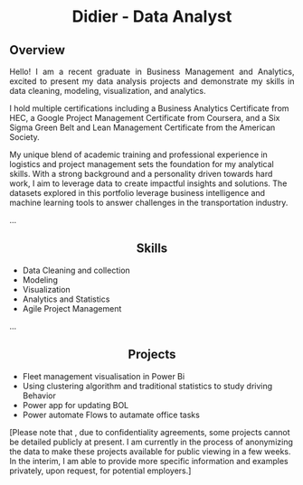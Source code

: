 <h1 align="center">Didier - Data Analyst</h1>

## Overview
<p align="justify">
Hello! I am a recent graduate in Business Management and Analytics, excited to present my data analysis projects and demonstrate my skills in data cleaning, modeling, visualization, and analytics.

I hold multiple certifications including a Business Analytics Certificate from HEC, a Google Project Management Certificate from Coursera, and a Six Sigma Green Belt and Lean Management Certificate from the American Society.

My unique blend of academic training and professional experience in logistics and project management sets the foundation for my analytical skills. With a strong background and a personality driven towards hard work, I aim to leverage data to create impactful insights and solutions.
 The datasets explored in this portfolio  leverage business intelligence and machine learning tools to answer challenges in the transportation industry.
</p>

...

<h2 align="center">Skills</h2>


- Data Cleaning and collection 
- Modeling
- Visualization
- Analytics and Statistics
- Agile Project Management





...

<h2 align="center">Projects</h2>
<p align="justify">
 
- Fleet management visualisation in Power Bi
- Using clustering algorithm and traditional statistics to study driving Behavior
 - Power app for updating BOL
 - Power automate Flows to autamate office tasks 
 
 [Please note that , due to confidentiality agreements, some projects cannot be detailed publicly at present. I am currently in the process of anonymizing the data to make these projects available for public viewing in a few weeks. In the interim, I am able to provide more specific information and examples privately, upon request, for potential employers.]
</p>

